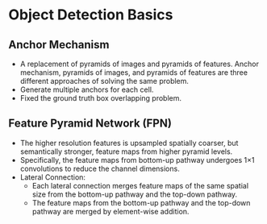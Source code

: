 # Object Detection Basics

## Anchor Mechanism

* A replacement of pyramids of images and pyramids of features.
  Anchor mechanism, pyramids of images, and pyramids of features are three different approaches of solving the same problem.
* Generate multiple anchors for each cell.
* Fixed the ground truth box overlapping problem.


## Feature Pyramid Network (FPN)
* The higher resolution features is upsampled spatially coarser, but semantically stronger, feature maps from higher pyramid levels.
* Specifically, the feature maps from bottom-up pathway undergoes 1×1 convolutions to reduce the channel dimensions.
* Lateral Connection:
    * Each lateral connection merges feature maps of the same spatial size from the bottom-up pathway and the top-down pathway.
    * The feature maps from the bottom-up pathway and the top-down pathway are merged by element-wise addition.

